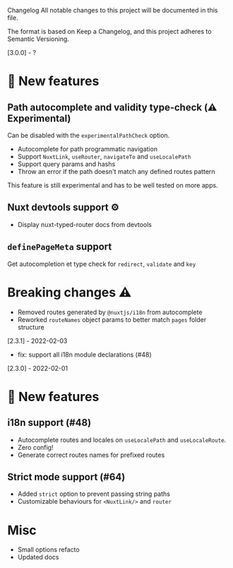 Changelog
All notable changes to this project will be documented in this file.

The format is based on Keep a Changelog, and this project adheres to Semantic Versioning.

[3.0.0] -  ?

# 🎉 New features

## Path autocomplete and validity type-check (⚠️ Experimental)

Can be disabled with the `experimentalPathCheck` option.

- Autocomplete for path programmatic navigation
- Support `NuxtLink`, `useRouter`, `navigateTo` and `useLocalePath`
- Support query params and hashs
- Throw an error if the path doesn't match any defined routes pattern

This feature is still experimental and has to be well tested on more apps.

## Nuxt devtools support ⚙️

- Display nuxt-typed-router docs from devtools

## `definePageMeta` support

Get autocompletion et type check for `redirect`, `validate` and `key`

# Breaking changes ⚠️

- Removed routes generated by `@nuxtjs/i18n` from autocomplete
- Reworked `routeNames` object params to better match `pages` folder structure

[2.3.1] - 2022-02-03

- fix: support all i18n module declarations (#48)

[2.3.0] - 2022-02-01

# 🎉 New features

## i18n support (#48)

- Autocomplete routes and locales on `useLocalePath` and `useLocaleRoute`.
- Zero config!
- Generate correct routes names for prefixed routes

## Strict mode support (#64)


- Added `strict` option to prevent passing string paths 
- Customizable behaviours for `<NuxtLink/>` and `router`


# Misc

- Small options refacto
- Updated docs

